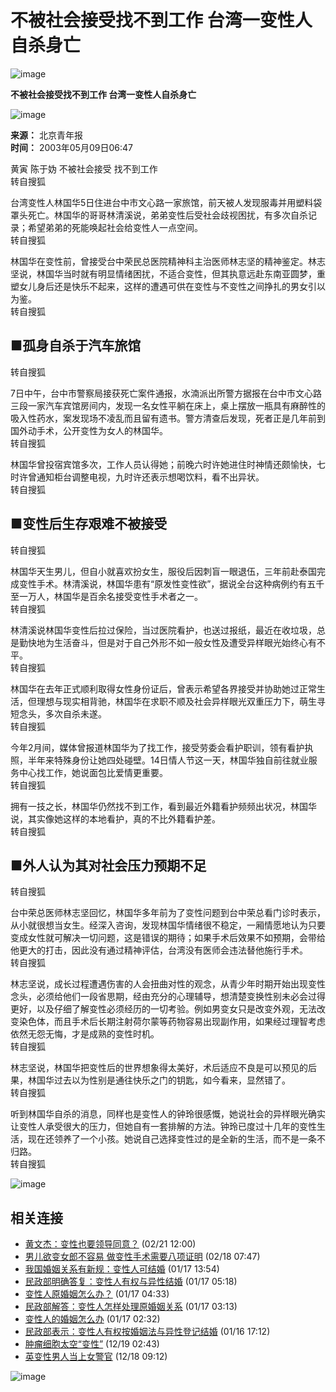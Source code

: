 # 不被社会接受找不到工作 台湾一变性人自杀身亡

![image](https://images.sohu.com/ccc.gif)  

**不被社会接受找不到工作 台湾一变性人自杀身亡**  

![image](https://images.sohu.com/ccc.gif)  

**来源：** 北京青年报  
**时间：** 2003年05月09日06:47  

黄寅 陈于妫 不被社会接受 找不到工作  
转自搜狐  

台湾变性人林国华5日住进台中市文心路一家旅馆，前天被人发现服毒并用塑料袋罩头死亡。林国华的哥哥林清溪说，弟弟变性后受社会歧视困扰，有多次自杀记录；希望弟弟的死能唤起社会给变性人一点空间。  
转自搜狐  

林国华在变性前，曾接受台中荣民总医院精神科主治医师林志坚的精神鉴定。林志坚说，林国华当时就有明显情绪困扰，不适合变性，但其执意远赴东南亚圆梦，重塑女儿身后还是快乐不起来，这样的遭遇可供在变性与不变性之间挣扎的男女引以为鉴。  
转自搜狐  

## ■孤身自杀于汽车旅馆  
转自搜狐  

7日中午，台中市警察局接获死亡案件通报，水湳派出所警方据报在台中市文心路三段一家汽车宾馆房间内，发现一名女性平躺在床上，桌上摆放一瓶具有麻醉性的吸入性药水，案发现场不凌乱而且留有遗书。警方清查后发现，死者正是几年前到国外动手术，公开变性为女人的林国华。  
转自搜狐  

林国华曾投宿宾馆多次，工作人员认得她；前晚六时许她进住时神情还颇愉快，七时许曾通知柜台调整电视，九时许还表示想喝饮料，看不出异状。  
转自搜狐  

## ■变性后生存艰难不被接受  
转自搜狐  

林国华天生男儿，但自小就喜欢扮女生，服役后因刺盲一眼退伍，三年前赴泰国完成变性手术。林清溪说，林国华患有“原发性变性欲”，据说全台这种病例约有五千至一万人，林国华是百余名接受变性手术者之一。  
转自搜狐  

林清溪说林国华变性后拉过保险，当过医院看护，也送过报纸，最近在收垃圾，总是勤快地为生活奋斗，但是对于自己外形不如一般女性及遭受异样眼光始终心有不平。  
转自搜狐  

林国华在去年正式顺利取得女性身份证后，曾表示希望各界接受并协助她过正常生活，但理想与现实相背驰，林国华在求职不顺及社会异样眼光双重压力下，萌生寻短念头，多次自杀未遂。  
转自搜狐  

今年2月间，媒体曾报道林国华为了找工作，接受劳委会看护职训，领有看护执照，半年来特殊身份让她四处碰壁。14日情人节这一天，林国华独自前往就业服务中心找工作，她说面包比爱情更重要。  
转自搜狐  

拥有一技之长，林国华仍然找不到工作，看到最近外籍看护频频出状况，林国华说，其实像她这样的本地看护，真的不比外籍看护差。  
转自搜狐  

## ■外人认为其对社会压力预期不足  
转自搜狐  

台中荣总医师林志坚回忆，林国华多年前为了变性问题到台中荣总看门诊时表示，从小就很想当女生。经深入咨询，发现林国华情绪很不稳定，一厢情愿地认为只要变成女性就可解决一切问题，这是错误的期待；如果手术后效果不如预期，会带给他更大的打击，因此没有通过精神评估，台湾没有医师会违法替他施行手术。  
转自搜狐  

林志坚说，成长过程遭遇伤害的人会扭曲对性的观念，从青少年时期开始出现变性念头，必须给他们一段省思期，经由充分的心理辅导，想清楚变换性别未必会过得更好，以及仔细了解变性必须经历的一切考验。例如男变女只是改变外观，无法改变染色体，而且手术后长期注射荷尔蒙等药物容易出现副作用，如果经过理智考虑依然无怨无悔，才是成熟的变性时机。  
转自搜狐  

林志坚说，林国华把变性后的世界想象得太美好，术后适应不良是可以预见的后果，林国华过去以为性别是通往快乐之门的钥匙，如今看来，显然错了。  
转自搜狐  

听到林国华自杀的消息，同样也是变性人的钟玲很感慨，她说社会的异样眼光确实让变性人承受很大的压力，但她自有一套排解的方法。钟玲已度过十几年的变性生活，现在还领养了一个小孩。她说自己选择变性过的是全新的生活，而不是一条不归路。  
转自搜狐  

![image](https://images.sohu.com/ccc.gif)  

## 相关连接  
- [黄文杰：变性也要领导同意？](https://news.sohu.com/70/93/news206519370.shtml) (02/21 12:00)  
- [男儿欲变女郎不容易 做变性手术需要八项证明](https://news.sohu.com/56/16/news206441656.shtml) (02/18 07:47)  
- [我国婚姻关系有新规：变性人可结婚](https://news.sohu.com/58/80/news205808058.shtml) (01/17 13:54)  
- [民政部明确答复：变性人有权与异性结婚](https://news.sohu.com/49/92/news205799249.shtml) (01/17 05:18)  
- [变性人原婚姻怎么办？](https://news.sohu.com/01/91/news205799101.shtml) (01/17 04:33)  
- [民政部解答：变性人怎样处理原婚姻关系](https://news.sohu.com/28/88/news205798828.shtml) (01/17 03:13)  
- [变性人的婚姻怎么办](https://news.sohu.com/97/89/news205798997.shtml) (01/17 02:32)  
- [民政部表示：变性人有权按婚姻法与异性登记结婚](https://news.sohu.com/41/98/news205789841.shtml) (01/16 17:12)  
- [肿瘤细胞太空“变性”](https://news.sohu.com/34/46/news205074634.shtml) (12/19 02:43)  
- [英变性男人当上女警官](https://news.sohu.com/46/45/news205054546.shtml) (12/18 09:12)  

![image](https://images.sohu.com/ccc.gif)  